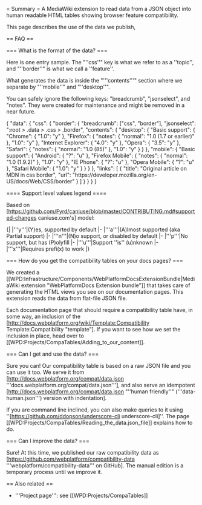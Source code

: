 = Summary =
A MediaWiki extension to read data from a JSON object into human readable HTML tables showing browser feature compatibility.

This page describes the use of the data we publish, 



== FAQ ==

=== What is the format of the data? ===

Here is one entry sample. The "''css''" key is what we refer to as a ''topic'', and "''border''" is what we call a ''feature''.

What generates the data is inside the "'''contents'''" section where we separate by "''mobile''" and "''desktop''".

You can safely ignore the following keys: "breadcrumb", "jsonselect", and "notes". They were created for maintenance and might be removed in a near future.

<syntaxHighlight lang="javascript">
{
  "data": {
    "css": {
      "border": {
        "breadcrumb": ["css", "border"],
        "jsonselect": ":root > .data > .css > .border",
        "contents": {
          "desktop": {
            "Basic support": {
              "Chrome": { "1.0": "y" },
              "Firefox": { "notes": { "normal": "1.0 (1.7 or earlier)" }, "1.0": "y" },
              "Internet Explorer": { "4.0": "y" },
              "Opera": { "3.5": "y" },
              "Safari": { "notes": { "normal": "1.0 (85)" }, "1.0": "y" }
            }
          },
          "mobile": {
            "Basic support": {
              "Android": { "?": "u" },
              "Firefox Mobile": { "notes": { "normal": "1.0 (1.9.2)" }, "1.0": "y" },
              "IE Phone": { "?": "u" },
              "Opera Mobile": { "?": "u" },
              "Safari Mobile": { "1.0": "y" }
            }
          }
        },
        "links": [
          {
            "title": "Original article on MDN in css border",
            "url": "https://developer.mozilla.org/en-US/docs/Web/CSS/border"
          }
        ]
      }
    }
  }
}
</syntaxHighlight>


==== Support level values legend ====

Based on [https://github.com/Fyrd/caniuse/blob/master/CONTRIBUTING.md#supported-changes caniuse.com's] model:

{|
|'''y'''|(Y)es, supported by default
|-
|'''a'''|(A)lmost supported (aka Partial support)
|-
|'''n'''|(N)o support, or disabled by default
|-
|'''p'''|No support, but has (P)olyfill
|-
|'''u'''|Support ''is'' (u)nknown
|-
|'''x'''|Requires prefi(x) to work
|}


=== How do you get the compatibility tables on your docs pages? ===

We created a [[WPD:Infrastructure/Components/WebPlatformDocsExtensionBundle|MediaWiki extension "WebPlatformDocs Extension bundle"]] that takes care of generating the HTML views you see on our documentation pages. This extension reads the data from flat-file JSON file.

Each documentation page that should require a compatibility table have, in some way, an inclusion of the [http://docs.webplatform.org/wiki/Template:Compatibility Template:Compatibility "template"]. If you want to see how we set the inclusion in place, head over to  [[WPD:Projects/CompaTables/Adding_to_our_content]].

=== Can I get and use the data? ===

Sure you can!  Our compatibility table is based on a raw JSON file and you can use it too.  We serve it from [http://docs.webplatform.org/compat/data.json '''docs.webplatform.org/compat/data.json'''], and also serve an idempotent [http://docs.webplatform.org/compat/data.json "''human friendly''" ('''data-human.json''') version with indentation]. 

If you are command line inclined, you can also make queries to it using ''[https://github.com/ddopson/underscore-cli underscore-cli]''. The page [[WPD:Projects/CompaTables/Reading_the_data.json_file]] explains how to do.


=== Can I improve the data? ===

Sure!  At this time, we published our raw compatibility data as [https://github.com/webplatform/compatibility-data '''webplatform/compatibility-data''' on GitHub]. The manual edition is a temporary process until we improve it.


== Also related ==
* '''Project page''':  see [[WPD:Projects/CompaTables]]